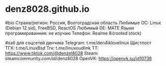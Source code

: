 # denz8028.github.io

#bio
Страна/регион: Россия, Волгоградская область
Любимые ОС: Linux (Debian 12 sid), FreeBSD, ReactOS
Любимый DE: MATE
Языки програмированния: не изучаю
Телефон: Realme 8i(rooted stock)

#хаб для соцсетей денчика 
Telegram: t.me/den4iklovelinux
Щистпост ТГК: t.me/LinuxBsd
Тгк: t.me/linuxoudlink
ТТ: https://www.tiktok.com/@denzel8028
Steam: steamcommunity.com/id/denz8028
OpenVK: https://openvk.su/id10738
